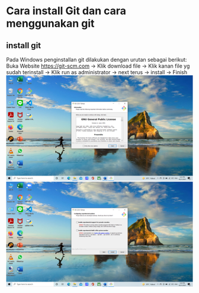 # Cara install Git dan cara menggunakan git
## install git
Pada Windows penginstallan git dilakukan dengan urutan sebagai berikut:
Buka Website https://git-scm.com -> Klik download file -> Klik kanan file yg sudah terinstall -> Klik run as administrator -> next terus -> install -> Finish
![Gambar 1](screenshot/ss1.png)
![gambar 2](screenshot/ss2.png)
